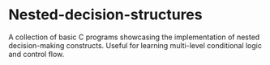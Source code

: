 # Nested-decision-structures
A collection of basic C programs showcasing the implementation of nested decision-making constructs. Useful for learning multi-level conditional logic and control flow.
